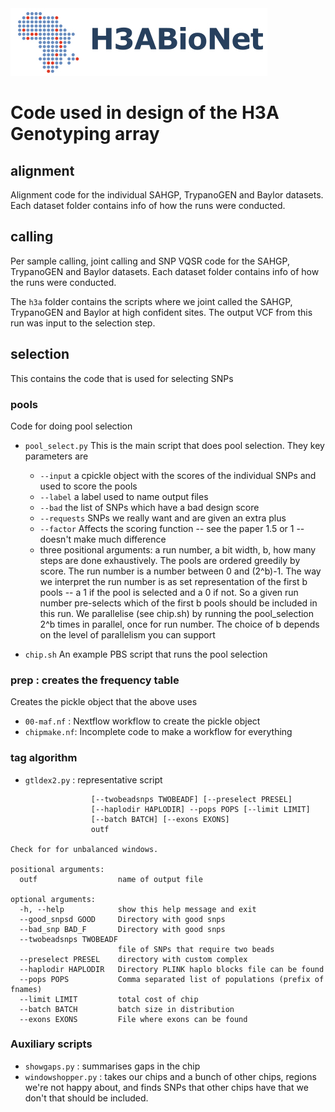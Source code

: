 

<img src="selection/aux/H3ABioNetlogo2.jpg"/>

# Code used in design of the H3A Genotyping array


## alignment

Alignment code for the individual SAHGP, TrypanoGEN and Baylor datasets. Each dataset folder contains info of how the runs were conducted. 

## calling

Per sample calling, joint calling and SNP VQSR code for the SAHGP, TrypanoGEN and Baylor datasets. Each dataset folder contains info of how the runs were conducted. 

The `h3a` folder contains the scripts where we joint called the SAHGP, TrypanoGEN and Baylor at high confident sites. The output VCF from this run was input to the selection step.

## selection

This contains the code that is used for selecting SNPs


### pools

Code for doing pool selection

* `pool_select.py`  This is the main script that does pool selection. They key parameters are
  * `--input` a cpickle object with the scores of the individual SNPs and used to score the pools
  * `--label` a label used to name output files
  * `--bad`  the list of SNPs which have a bad design score
  * `--requests`  SNPs we really want and are given an extra plus 
  * `--factor` Affects the scoring function -- see the paper 1.5 or 1 -- doesn't make much difference
  * three positional arguments: a run number, a bit width, b, how many steps are done exhaustively. The pools are ordered greedily by score. The run number is a number between 0 and (2^b)-1. The way we interpret the run number is as set representation of the first b pools -- a 1 if the pool is selected and a 0 if not. So a given run number pre-selects which of the first b pools should be included in this run. We parallelise (see chip.sh) by running the pool_selection 2^b times in parallel, once for run number. The choice of b depends on the level of parallelism you can support

* `chip.sh`  An example PBS script that runs the pool selection 


### prep : creates the frequency table

Creates the pickle object that the above uses

* `00-maf.nf` : Nextflow workflow to create the pickle object
* `chipmake.nf`: Incomplete code to make a workflow for everything


### tag algorithm

*  `gtldex2.py` : representative script

```usage: gtldex2.py [-h] [--good_snpsd GOOD] [--bad_snp BAD_F]
                  [--twobeadsnps TWOBEADF] [--preselect PRESEL]
                  [--haplodir HAPLODIR] --pops POPS [--limit LIMIT]
                  [--batch BATCH] [--exons EXONS]
                  outf

Check for for unbalanced windows.

positional arguments:
  outf                  name of output file

optional arguments:
  -h, --help            show this help message and exit
  --good_snpsd GOOD     Directory with good snps
  --bad_snp BAD_F       Directory with good snps
  --twobeadsnps TWOBEADF
                        file of SNPs that require two beads
  --preselect PRESEL    directory with custom complex
  --haplodir HAPLODIR   Directory PLINK haplo blocks file can be found
  --pops POPS           Comma separated list of populations (prefix of fnames)
  --limit LIMIT         total cost of chip
  --batch BATCH         batch size in distribution
  --exons EXONS         File where exons can be found
```



### Auxiliary scripts

* `showgaps.py` : summarises gaps in the chip
* `windowshopper.py` : takes our chips and a bunch of other chips, regions we're not happy about, and finds SNPs that other chips have that we don't that should be included.



